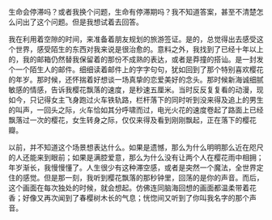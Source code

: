 生命会停滞吗？或者我换个问题，生命有停滞期吗？我不知道答案，甚至不清楚怎么问出了这个问题。但是我想试着去回答。

我在利用着空隙的时间，来准备着朋友规划的旅游签证。是的，总觉得出去感受这个世界，感受陌生的东西对我来说是很治愈的。意料之外，我找到了已经十年以上的，我的邮箱仍然替我保留着的那份不成熟的表达，或者是莽撞的搭讪。是一封发个一个陌生人的邮件。细细读着邮件上的字字句句，犹如回到了那个特别喜欢樱花的年岁。那时候，还怀揣着好想谈一场真挚的恋爱美好的念头。那时候新海诚细腻敏感的情感，告诉我樱花飘落的速度，是秒速五厘米。当时反反复复看的动漫，现如今，只记得女主飞身跑过火车铁轨路，栏杆落下的同时听到没来得及追上的男生的叫声，一回头之际，火车恰如其分呼啸而过，电光火花的速度卷起了路面上已经飘落过一次的樱花，女生转身之际，仅仅来得及看到刚刚飘起，正在落下的樱花瓣。

以前，并不知道这个场景想表达什么。如果是遗憾，那么为什么明明那么近在咫尺的人还能来到眼前；如果是满腔爱意，那么为什么没有让两个人在樱花雨中相拥；年岁渐长，我慢慢懂了。人生很少有这种滞空感，或者是突然一个魔法，全世界定住的感觉。但是那一刻，我听到樱花飘落的那秒钟里，回荡的是你的声音。而后，这个画面在每次独处的时候，就会想起。仿佛连同脑海回想的画面都温柔带着花香；好像又再次闻到了春樱树木长的气息；恍惚间又听到了你叫我名字的那个声音。

